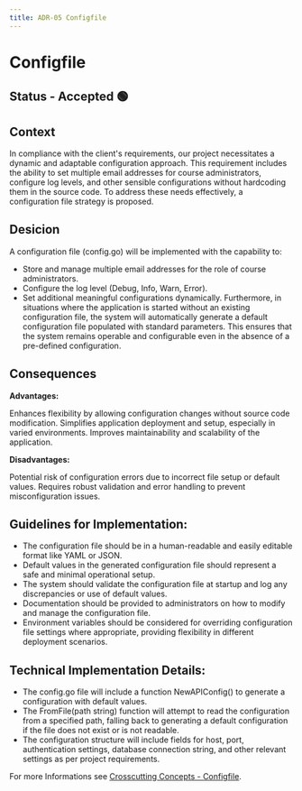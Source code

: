 ```yaml
---
title: ADR-05 Configfile
---
```


# Configfile

## Status - Accepted 🟢

## Context
In compliance with the client's requirements, our project necessitates a dynamic and adaptable configuration approach. This requirement includes the ability to set multiple email addresses for course administrators, configure log levels, and other sensible configurations without hardcoding them in the source code. To address these needs effectively, a configuration file strategy is proposed.

## Desicion
A configuration file (config.go) will be implemented with the capability to:

- Store and manage multiple email addresses for the role of course administrators.
- Configure the log level (Debug, Info, Warn, Error).
- Set additional meaningful configurations dynamically.
Furthermore, in situations where the application is started without an existing configuration file, the system will automatically generate a default configuration file populated with standard parameters. This ensures that the system remains operable and configurable even in the absence of a pre-defined configuration.

## Consequences

__Advantages:__

Enhances flexibility by allowing configuration changes without source code modification.
Simplifies application deployment and setup, especially in varied environments.
Improves maintainability and scalability of the application.

__Disadvantages:__

Potential risk of configuration errors due to incorrect file setup or default values.
Requires robust validation and error handling to prevent misconfiguration issues.

## Guidelines for Implementation:
- The configuration file should be in a human-readable and easily editable format like YAML or JSON.
- Default values in the generated configuration file should represent a safe and minimal operational setup.
- The system should validate the configuration file at startup and log any discrepancies or use of default values.
- Documentation should be provided to administrators on how to modify and manage the configuration file.
- Environment variables should be considered for overriding configuration file settings where appropriate, providing flexibility in different deployment scenarios.

## Technical Implementation Details:
- The config.go file will include a function NewAPIConfig() to generate a configuration with default values.
- The FromFile(path string) function will attempt to read the configuration from a specified path, falling back to generating a default configuration if the file does not exist or is not readable.
- The configuration structure will include fields for host, port, authentication settings, database connection string, and other relevant settings as per project requirements.

For more Informations see [Crosscutting Concepts - Configfile](../08_crosscutting_concepts/04_configfile.md).